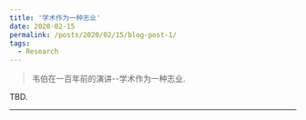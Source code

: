 ```yaml
---
title: '学术作为一种志业'
date: 2020-02-15
permalink: /posts/2020/02/15/blog-post-1/
tags:
  - Research
---
```


 > 韦伯在一百年前的演讲--学术作为一种志业.


TBD.


------
